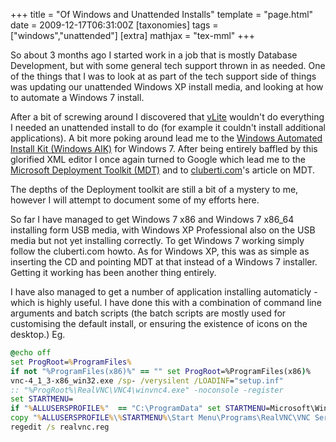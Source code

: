 +++
title = "Of Windows and Unattended Installs"
template = "page.html"
date = 2009-12-17T06:31:00Z
[taxonomies]
tags = ["windows","unattended"]
[extra]
mathjax = "tex-mml"
+++

So about 3 months ago I started work in a job that is mostly Database Development, but with some general tech support thrown in as needed. One of the things that I was to look at as part of the tech support side of things was updating our unattended Windows XP install media, and looking at how to automate a Windows 7 install.

<!-- more -->

After a bit of screwing around I discovered that [vLite][1] wouldn't do everything I needed an unattended install to do (for example it couldn't install additional applications). A bit more poking around lead me to the [Windows Automated Install Kit (Windows AIK)][2] for Windows 7. After being entirely baffled by this glorified XML editor I once again turned to Google which lead me to the [Microsoft Deployment Toolkit (MDT)][3] and to [cluberti.com][4]'s article on MDT.

The depths of the Deployment toolkit are still a bit of a mystery to me, however I will attempt to document some of my efforts here.

So far I have managed to get Windows 7 x86 and Windows 7 x86_64 installing form USB media, with Windows XP Professional also on the USB media but not yet installing correctly. To get Windows 7 working simply follow the cluberti.com howto. As for Windows XP, this was as simple as inserting the CD and pointing MDT at that instead of a Windows 7 installer. Getting it working has been another thing entirely.

I have also managed to get a number of application installing automaticly - which is highly useful. I have done this with a combination of command line arguments and batch scripts (the batch scripts are mostly used for customising the default install, or ensuring the existence of icons on the desktop.) Eg.
```bat
@echo off
set ProgRoot=%ProgramFiles%
if not "%ProgramFiles(x86)%" == "" set ProgRoot=%ProgramFiles(x86)%
vnc-4_1_3-x86_win32.exe /sp- /verysilent /LOADINF="setup.inf" 
:: "%ProgRoot%\RealVNC\VNC4\winvnc4.exe" -noconsole -register
set STARTMENU=
if "%ALLUSERSPROFILE%"  == "C:\ProgramData" set STARTMENU=Microsoft\Windows
copy "%ALLUSERSPROFILE%\%STARTMENU%\Start Menu\Programs\RealVNC\VNC Server 4 (User-Mode)\Run VNC Server.lnk" "%ALLUSERSPROFILE%\%STARTMENU%\Start Menu\Programs\Startup"
regedit /s realvnc.reg
```

[1]: http://www.vlite.net/ "vLite"
[2]: http://www.microsoft.com/downloads/details.aspx?displaylang=en&FamilyID=696dd665-9f76-4177-a811-39c26d3b3b34 "The Windows® Automated Installation Kit (AIK) for Windows® 7"
[3]: http://www.microsoft.com/downloads/details.aspx?FamilyId=3BD8561F-77AC-4400-A0C1-FE871C461A89&displaylang=en "Microsoft Deployment Toolkit (MDT) 2010"
[4]: http://www.cluberti.com/blog/2009/08/10/mdt-2010-and-deployment-from-a-usb-key/ "MDT 2010 and deployment from a USB key"